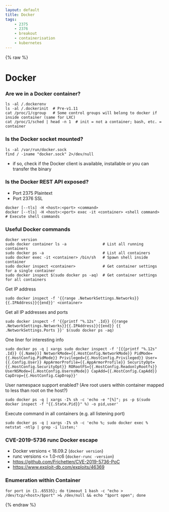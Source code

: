 ```yaml
---
layout: default
title: Docker
tags:
    - 2375
    - 2376
    - breakout
    - containerisation
    - kubernetes
---
```

{% raw %}
# Docker
### Are we in a Docker container?
```shell
ls -al /.dockerenv
ls -al /.dockerinit  # Pre-v1.11
cat /proc/1/cgroup   # Some control groups will belong to docker if inside container (same for LXC)
cat /proc/1/sched | head -n 1  # init = not a container; bash, etc. = container
```

### Is the Docker socket mounted?
```shell
ls -al /var/run/docker.sock
find / -iname "docker.sock" 2>/dev/null
```
- if so, check if the Docker client is available, installable or you can transfer the binary

### Is the Docker REST API exposed?
- Port 2375 Plaintext
- Port 2376 SSL
```shell
docker [--tls] -H <host>:<port> <command>
docker [--tls] -H <host>:<port> exec -it <container> <shell command>  # Execute shell commands
```

### Useful Docker commands
```shell
docker version
sudo docker container ls -a                # List all running containers
sudo docker ps -a                          # List all containers
sudo docker exec -it <container> /bin/sh   # Spawn shell inside container
sudo docker inspect <container>            # Get container settings for a single container
sudo docker inspect $(sudo docker ps -aq)  # Get container settings for all containers
```

Get IP address
```shell
sudo docker inspect -f '{{range .NetworkSettings.Networks}}{{.IPAddress}}{{end}}' <container>
```

Get all IP addresses and ports
```shell
sudo docker inspect -f '{{printf "%.12s" .Id}} {{range .NetworkSettings.Networks}}{{.IPAddress}}{{end}} {{ .NetworkSettings.Ports }}' $(sudo docker ps -aq)
```

One liner for interesting info
```shell
sudo docker ps -q | xargs sudo docker inspect -f '[{{printf "%.12s" .Id}} {{.Name}}] NetworkMode={{.HostConfig.NetworkMode}} PidMode={{.HostConfig.PidMode}} Privileged={{.HostConfig.Privileged}} User={{.Config.User}} AppArmorProfile={{.AppArmorProfile}} SecurityOpt={{.HostConfig.SecurityOpt}} RORootFS={{.HostConfig.ReadonlyRootfs}} UserNSMode={{.HostConfig.UsernsMode}} CapAdd={{.HostConfig.CapAdd}} CapDrop={{.HostConfig.CapDrop}}'
```

User namespace support enabled? (Are root users within container mapped to less than root on the host?)
```shell
sudo docker ps -q | xargs -I% sh -c 'echo -e "[%]"; ps -p $(sudo docker inspect -f "{{.State.Pid}}" %) -o pid,user'
```

Execute command in all containers (e.g. all listening port)
```shell
sudo docker ps -q | xargs -I% sh -c 'echo %; sudo docker exec % netstat -ntlp | grep -i listen;'
```

### CVE-2019-5736 runc Docker escape
- Docker versions < 18.09.2 (`docker version`)
- runc versions <= 1.0-rc6 (`docker-runc -version`)
- <https://github.com/Frichetten/CVE-2019-5736-PoC>
- <https://www.exploit-db.com/exploits/46369>


### Enumeration within Container
```shell
for port in {1..65535}; do timeout 1 bash -c "echo > /dev/tcp/<host>/$port" >& /dev/null && echo "$port open"; done
```
{% endraw %}